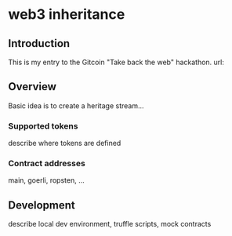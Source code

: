 # web3 inheritance
## Introduction
This is my entry to the Gitcoin "Take back the web" hackathon.
url:

## Overview
Basic idea is to create a heritage stream...

### Supported tokens
describe where tokens are defined

### Contract addresses
main, goerli, ropsten, ...

## Development
describe local dev environment, truffle scripts, mock contracts
